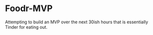 # Foodr-MVP
Attempting to build an MVP over the next 30ish hours that is essentially Tinder for eating out.
